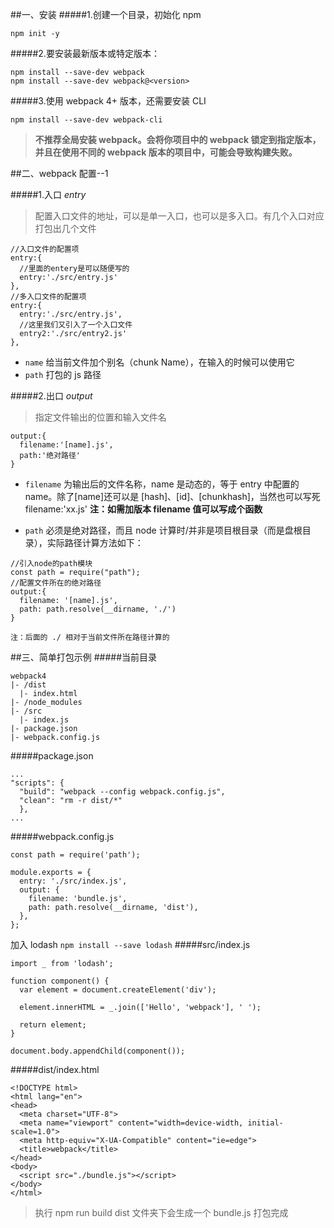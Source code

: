##一、安装
#####1.创建一个目录，初始化 npm

```
npm init -y
```

#####2.要安装最新版本或特定版本：

```
npm install --save-dev webpack
npm install --save-dev webpack@<version>
```

#####3.使用 webpack 4+ 版本，还需要安装 CLI

```
npm install --save-dev webpack-cli
```

> **不推荐全局安装 webpack。会将你项目中的 webpack 锁定到指定版本，并且在使用不同的 webpack 版本的项目中，可能会导致构建失败。**

##二、webpack 配置--1

#####1.入口 _entry_

> 配置入口文件的地址，可以是单一入口，也可以是多入口。有几个入口对应打包出几个文件

```
//入口文件的配置项
entry:{
  //里面的entery是可以随便写的
  entry:'./src/entry.js'
},
//多入口文件的配置项
entry:{
  entry:'./src/entry.js',
  //这里我们又引入了一个入口文件
  entry2:'./src/entry2.js'
},
```

- `name` 给当前文件加个别名（chunk Name），在输入的时候可以使用它
- `path` 打包的 js 路径

#####2.出口 _output_

> 指定文件输出的位置和输入文件名

```
output:{
  filename:'[name].js',
  path:'绝对路径'
}
```

- `filename` 为输出后的文件名称，name 是动态的，等于 entry 中配置的 name。除了[name]还可以是 [hash]、[id]、[chunkhash]，当然也可以写死 filename:'xx.js'
  **注：如需加版本 filename 值可以写成个函数**

- `path` 必须是绝对路径，而且 node 计算时/并非是项目根目录（而是盘根目录），实际路径计算方法如下：

```
//引入node的path模块
const path = require("path");
//配置文件所在的绝对路径
output:{
  filename: '[name].js',
  path: path.resolve(__dirname, './')
}

注：后面的 ./ 相对于当前文件所在路径计算的
```

##三、简单打包示例 
#####当前目录

```
webpack4
|- /dist
  |- index.html
|- /node_modules
|- /src
  |- index.js
|- package.json
|- webpack.config.js
```

#####package.json

```
...
"scripts": {
  "build": "webpack --config webpack.config.js",
  "clean": "rm -r dist/*"
  },
...
```

#####webpack.config.js

```
const path = require('path');

module.exports = {
  entry: './src/index.js',
  output: {
    filename: 'bundle.js',
    path: path.resolve(__dirname, 'dist'),
  },
};
```

加入 lodash
`npm install --save lodash`
#####src/index.js

```
import _ from 'lodash';

function component() {
  var element = document.createElement('div');

  element.innerHTML = _.join(['Hello', 'webpack'], ' ');

  return element;
}

document.body.appendChild(component());
```

#####dist/index.html

```
<!DOCTYPE html>
<html lang="en">
<head>
  <meta charset="UTF-8">
  <meta name="viewport" content="width=device-width, initial-scale=1.0">
  <meta http-equiv="X-UA-Compatible" content="ie=edge">
  <title>webpack</title>
</head>
<body>
  <script src="./bundle.js"></script>
</body>
</html>
```

> 执行 npm run build
> dist 文件夹下会生成一个 bundle.js
> 打包完成